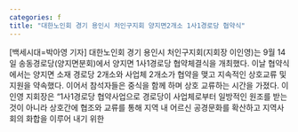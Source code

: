 ```yaml
---
categories: f
title: "대한노인회 경기 용인시 처인구지회 양지면2개소 1사1경로당 협약식"
---
```

[백세시대=박아영 기자] 대한노인회 경기 용인시 처인구지회(지회장 이인영)는 9월 14일 송동경로당(양지면분회)에서 양지면 1사1경로당 협약체결식을 개최했다. 이날 협약식에서는 양지면 소재 경로당 2개소와 사업체 2개소가 협약을 맺고 지속적인 상호교류 및 지원을 약속했다. 이어서 참석자들은 중식을 함께 하며 상호 교류하는 시간을 가졌다. 이인영 지회장은 “1사1경로당 협약사업으로 경로당이 사업체로부터 일방적인 원조를 받는 것이 아니라 상호간에 협조와 교류를 통해 지역 내 어르신 공경문화를 확산하고 지역사회의 화합을 이루어 내기 위한